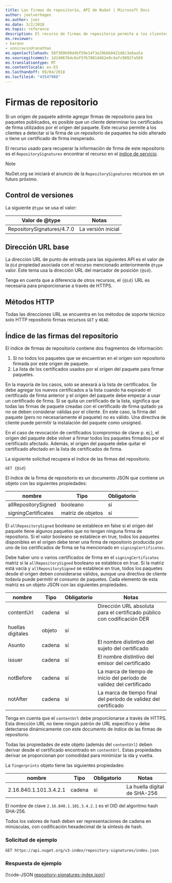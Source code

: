 ```yaml
---
title: Las firmas de repositorio, API de NuGet | Microsoft Docs
author: joelverhagen
ms.author: jver
ms.date: 3/2/2018
ms.topic: reference
description: El recurso de firmas de repositorio permite a los clientes los orígenes de paquetes anunciar su repositorio de funciones de firma.
ms.reviewer:
- karann
- unniravindranathan
ms.openlocfilehash: 50f309b99d4bf59e14f3e29b6b0421d8c3e8aa5a
ms.sourcegitcommit: 1d1406764c6af5fb7801d462e0c4afc9092fa569
ms.translationtype: MT
ms.contentlocale: es-ES
ms.lasthandoff: 09/04/2018
ms.locfileid: "43547986"
---
```

# <a name="repository-signatures"></a>Firmas de repositorio

Si un origen de paquete admite agregar firmas de repositorio para los paquetes publicados, es posible que un cliente determinar los certificados de firma utilizados por el origen del paquete. Este recurso permite a los clientes a detectar si la firma de un repositorio de paquetes ha sido alterado o tiene un certificado de firma inesperado.

El recurso usado para recuperar la información de firma de este repositorio es el `RepositorySignatures` encontrar el recurso en el [índice de servicio](service-index.md).

> [!Note]
> NuGet.org se iniciará el anuncio de la `RepositorySignatures` recursos en un futuro próximo.

## <a name="versioning"></a>Control de versiones

La siguiente `@type` se usa el valor:

Valor de @type                | Notas
-------------------------- | -----
RepositorySignatures/4.7.0 | La versión inicial

## <a name="base-url"></a>Dirección URL base

La dirección URL de punto de entrada para las siguientes API es el valor de la `@id` propiedad asociada con el recurso mencionado anteriormente `@type` valor. Este tema usa la dirección URL del marcador de posición `{@id}`.

Tenga en cuenta que a diferencia de otros recursos, el `{@id}` URL es necesaria para proporcionarse a través de HTTPS.

## <a name="http-methods"></a>Métodos HTTP

Todas las direcciones URL se encuentra en los métodos de soporte técnico solo HTTP repositorio firmas recursos `GET` y `HEAD`.

## <a name="repository-signatures-index"></a>Índice de las firmas del repositorio

El índice de firmas de repositorio contiene dos fragmentos de información:

1. Si no todos los paquetes que se encuentran en el origen son repositorio firmada por este origen de paquete.
1. La lista de los certificados usados por el origen del paquete para firmar paquetes.

En la mayoría de los casos, solo se anexará a la lista de certificados. Se debe agregar los nuevos certificados a la lista cuando ha expirado el certificado de firma anterior y el origen del paquete debe empezar a usar un certificado de firma. Si se quita un certificado de la lista, significa que todas las firmas de paquete creadas con el certificado de firma quitado ya no se deben considerar válidas por el cliente. En este caso, la firma del paquete (pero no necesariamente el paquete) no es válido. Una directiva de cliente puede permitir la instalación del paquete como unsigned.

En el caso de revocación de certificados (compromiso de clave p. ej.), el origen del paquete debe volver a firmar todos los paquetes firmados por el certificado afectado. Además, el origen del paquete debe quitar el certificado afectado en la lista de certificados de firma.

La siguiente solicitud recupera el índice de las firmas del repositorio.

    GET {@id}

El índice de la firma de repositorio es un documento JSON que contiene un objeto con las siguientes propiedades:

nombre                | Tipo             | Obligatorio
------------------- | ---------------- | --------
allRepositorySigned | booleano          | sí
signingCertificates | matriz de objetos | sí

El `allRepositorySigned` booleano se establece en false si el origen del paquete tiene algunos paquetes que no tengan ninguna firma de repositorio. Si el valor booleano se establece en true, todos los paquetes disponibles en el origen debe tener una firma de repositorio producida por uno de los certificados de firma se ha mencionado en `signingCertificates`.

Debe haber uno o varios certificados de firma en el `signingCertificates` matriz si la `allRepositorySigned` booleano se establece en true. Si la matriz está vacía y `allRepositorySigned` se establece en true, todos los paquetes desde el origen deben considerarse válidos, aunque una directiva de cliente todavía puede permitir el consumo de paquetes. Cada elemento de esta matriz es un objeto JSON con las siguientes propiedades.

nombre         | Tipo   | Obligatorio | Notas
------------ | ------ | -------- | -----
contentUrl   | cadena | sí      | Dirección URL absoluta para el certificado público con codificación DER
huellas digitales | objeto | sí      |
Asunto      | cadena | sí      | El nombre distintivo del sujeto del certificado
issuer       | cadena | sí      | El nombre distintivo del emisor del certificado
notBefore    | cadena | sí      | La marca de tiempo de inicio del período de validez del certificado
notAfter     | cadena | sí      | La marca de tiempo final del período de validez del certificado

Tenga en cuenta que el `contentUrl` debe proporcionarse a través de HTTPS. Esta dirección URL no tiene ningún patrón de URL específico y debe detectarse dinámicamente con este documento de índice de las firmas de repositorio. 

Todas las propiedades de este objeto (además del `contentUrl`) deben derivar desde el certificado encontrado en `contentUrl`.
Estas propiedades derivar se proporcionan por comodidad para minimizar la ida y vuelta.

La `fingerprints` objeto tiene las siguientes propiedades:

nombre                   | Tipo   | Obligatorio | Notas
---------------------- | ------ | -------- | -----
2.16.840.1.101.3.4.2.1 | cadena | sí      | La huella digital de SHA-256

El nombre de clave `2.16.840.1.101.3.4.2.1` es el OID del algoritmo hash SHA-256.

Todos los valores de hash deben ser representaciones de cadena en minúsculas, con codificación hexadecimal de la síntesis de hash.

### <a name="sample-request"></a>Solicitud de ejemplo

    GET https://api.nuget.org/v3-index/repository-signatures/index.json

### <a name="sample-response"></a>Respuesta de ejemplo

[!code-JSON [repository-signatures-index.json](./_data/repository-signatures-index.json)]
